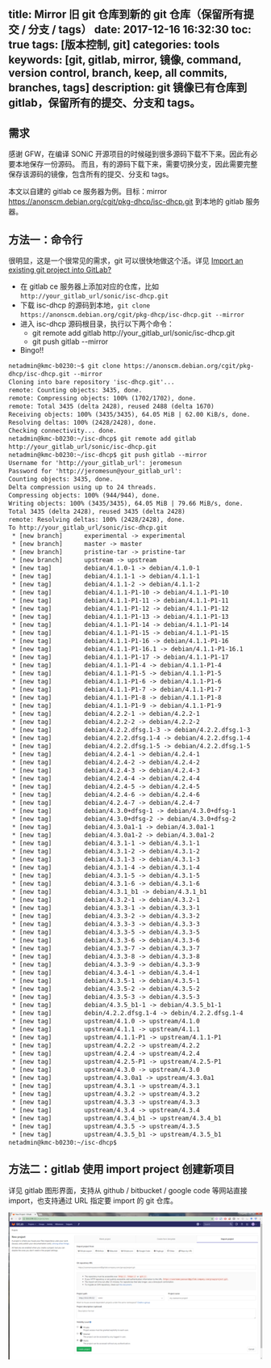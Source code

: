 title: Mirror 旧 git 仓库到新的 git 仓库（保留所有提交 / 分支 / tags）
date: 2017-12-16 16:32:30
toc: true
tags: [版本控制, git]
categories: tools
keywords: [git, gitlab, mirror, 镜像, command, version control, branch, keep, all commits, branches, tags]
description: git 镜像已有仓库到 gitlab，保留所有的提交、分支和 tags。
---

## 需求

感谢 GFW，在编译 SONiC 开源项目的时候碰到很多源码下载不下来。因此有必要本地保存一份源码。
而且，有的源码下载下来，需要切换分支，因此需要完整保存该源码的镜像，包含所有的提交、分支和 tags。

本文以自建的 gitlab ce 服务器为例。目标：mirror https://anonscm.debian.org/cgit/pkg-dhcp/isc-dhcp.git 到本地的 gitlab 服务器。

## 方法一：命令行

很明显，这是一个很常见的需求，git 可以很快地做这个活。详见 [Import an existing git project into GitLab?](https://stackoverflow.com/questions/20359936/import-an-existing-git-project-into-gitlab)

* 在 gitlab ce 服务器上添加对应的仓库，比如 `http://your_gitlab_url/sonic/isc-dhcp.git`
* 下载 isc-dhcp 的源码到本地，`git clone https://anonscm.debian.org/cgit/pkg-dhcp/isc-dhcp.git --mirror`
* 进入 isc-dhcp 源码根目录，执行以下两个命令：
  + git remote add gitlab http://your_gitlab_url/sonic/isc-dhcp.git
  + git push gitlab --mirror
* Bingo!!

```
netadmin@kmc-b0230:~$ git clone https://anonscm.debian.org/cgit/pkg-dhcp/isc-dhcp.git --mirror
Cloning into bare repository 'isc-dhcp.git'...
remote: Counting objects: 3435, done.
remote: Compressing objects: 100% (1702/1702), done.
remote: Total 3435 (delta 2428), reused 2488 (delta 1670)
Receiving objects: 100% (3435/3435), 64.05 MiB | 62.00 KiB/s, done.
Resolving deltas: 100% (2428/2428), done.
Checking connectivity... done.
netadmin@kmc-b0230:~/isc-dhcp$ git remote add gitlab http://your_gitlab_url/sonic/isc-dhcp.git
netadmin@kmc-b0230:~/isc-dhcp$ git push gitlab --mirror
Username for 'http://your_gitlab_url': jeromesun
Password for 'http://jeromesun@your_gitlab_url':
Counting objects: 3435, done.
Delta compression using up to 24 threads.
Compressing objects: 100% (944/944), done.
Writing objects: 100% (3435/3435), 64.05 MiB | 79.66 MiB/s, done.
Total 3435 (delta 2428), reused 3435 (delta 2428)
remote: Resolving deltas: 100% (2428/2428), done.
To http://your_gitlab_url/sonic/isc-dhcp.git
 * [new branch]      experimental -> experimental
 * [new branch]      master -> master
 * [new branch]      pristine-tar -> pristine-tar
 * [new branch]      upstream -> upstream
 * [new tag]         debian/4.1.0-1 -> debian/4.1.0-1
 * [new tag]         debian/4.1.1-1 -> debian/4.1.1-1
 * [new tag]         debian/4.1.1-2 -> debian/4.1.1-2
 * [new tag]         debian/4.1.1-P1-10 -> debian/4.1.1-P1-10
 * [new tag]         debian/4.1.1-P1-11 -> debian/4.1.1-P1-11
 * [new tag]         debian/4.1.1-P1-12 -> debian/4.1.1-P1-12
 * [new tag]         debian/4.1.1-P1-13 -> debian/4.1.1-P1-13
 * [new tag]         debian/4.1.1-P1-14 -> debian/4.1.1-P1-14
 * [new tag]         debian/4.1.1-P1-15 -> debian/4.1.1-P1-15
 * [new tag]         debian/4.1.1-P1-16 -> debian/4.1.1-P1-16
 * [new tag]         debian/4.1.1-P1-16.1 -> debian/4.1.1-P1-16.1
 * [new tag]         debian/4.1.1-P1-17 -> debian/4.1.1-P1-17
 * [new tag]         debian/4.1.1-P1-4 -> debian/4.1.1-P1-4
 * [new tag]         debian/4.1.1-P1-5 -> debian/4.1.1-P1-5
 * [new tag]         debian/4.1.1-P1-6 -> debian/4.1.1-P1-6
 * [new tag]         debian/4.1.1-P1-7 -> debian/4.1.1-P1-7
 * [new tag]         debian/4.1.1-P1-8 -> debian/4.1.1-P1-8
 * [new tag]         debian/4.1.1-P1-9 -> debian/4.1.1-P1-9
 * [new tag]         debian/4.2.2-1 -> debian/4.2.2-1
 * [new tag]         debian/4.2.2-2 -> debian/4.2.2-2
 * [new tag]         debian/4.2.2.dfsg.1-3 -> debian/4.2.2.dfsg.1-3
 * [new tag]         debian/4.2.2.dfsg.1-4 -> debian/4.2.2.dfsg.1-4
 * [new tag]         debian/4.2.2.dfsg.1-5 -> debian/4.2.2.dfsg.1-5
 * [new tag]         debian/4.2.4-1 -> debian/4.2.4-1
 * [new tag]         debian/4.2.4-2 -> debian/4.2.4-2
 * [new tag]         debian/4.2.4-3 -> debian/4.2.4-3
 * [new tag]         debian/4.2.4-4 -> debian/4.2.4-4
 * [new tag]         debian/4.2.4-5 -> debian/4.2.4-5
 * [new tag]         debian/4.2.4-6 -> debian/4.2.4-6
 * [new tag]         debian/4.2.4-7 -> debian/4.2.4-7
 * [new tag]         debian/4.3.0+dfsg-1 -> debian/4.3.0+dfsg-1
 * [new tag]         debian/4.3.0+dfsg-2 -> debian/4.3.0+dfsg-2
 * [new tag]         debian/4.3.0a1-1 -> debian/4.3.0a1-1
 * [new tag]         debian/4.3.0a1-2 -> debian/4.3.0a1-2
 * [new tag]         debian/4.3.1-1 -> debian/4.3.1-1
 * [new tag]         debian/4.3.1-2 -> debian/4.3.1-2
 * [new tag]         debian/4.3.1-3 -> debian/4.3.1-3
 * [new tag]         debian/4.3.1-4 -> debian/4.3.1-4
 * [new tag]         debian/4.3.1-5 -> debian/4.3.1-5
 * [new tag]         debian/4.3.1-6 -> debian/4.3.1-6
 * [new tag]         debian/4.3.1_b1 -> debian/4.3.1_b1
 * [new tag]         debian/4.3.2-1 -> debian/4.3.2-1
 * [new tag]         debian/4.3.3-1 -> debian/4.3.3-1
 * [new tag]         debian/4.3.3-2 -> debian/4.3.3-2
 * [new tag]         debian/4.3.3-3 -> debian/4.3.3-3
 * [new tag]         debian/4.3.3-5 -> debian/4.3.3-5
 * [new tag]         debian/4.3.3-6 -> debian/4.3.3-6
 * [new tag]         debian/4.3.3-7 -> debian/4.3.3-7
 * [new tag]         debian/4.3.3-8 -> debian/4.3.3-8
 * [new tag]         debian/4.3.3-9 -> debian/4.3.3-9
 * [new tag]         debian/4.3.4-1 -> debian/4.3.4-1
 * [new tag]         debian/4.3.5-1 -> debian/4.3.5-1
 * [new tag]         debian/4.3.5-2 -> debian/4.3.5-2
 * [new tag]         debian/4.3.5-3 -> debian/4.3.5-3
 * [new tag]         debian/4.3.5_b1-1 -> debian/4.3.5_b1-1
 * [new tag]         debin/4.2.2.dfsg.1-4 -> debin/4.2.2.dfsg.1-4
 * [new tag]         upstream/4.1.0 -> upstream/4.1.0
 * [new tag]         upstream/4.1.1 -> upstream/4.1.1
 * [new tag]         upstream/4.1.1-P1 -> upstream/4.1.1-P1
 * [new tag]         upstream/4.2.2 -> upstream/4.2.2
 * [new tag]         upstream/4.2.4 -> upstream/4.2.4
 * [new tag]         upstream/4.2.5-P1 -> upstream/4.2.5-P1
 * [new tag]         upstream/4.3.0 -> upstream/4.3.0
 * [new tag]         upstream/4.3.0a1 -> upstream/4.3.0a1
 * [new tag]         upstream/4.3.1 -> upstream/4.3.1
 * [new tag]         upstream/4.3.2 -> upstream/4.3.2
 * [new tag]         upstream/4.3.3 -> upstream/4.3.3
 * [new tag]         upstream/4.3.4 -> upstream/4.3.4
 * [new tag]         upstream/4.3.4_b1 -> upstream/4.3.4_b1
 * [new tag]         upstream/4.3.5 -> upstream/4.3.5
 * [new tag]         upstream/4.3.5_b1 -> upstream/4.3.5_b1
netadmin@kmc-b0230:~/isc-dhcp$
```

## 方法二：gitlab 使用 import project 创建新项目

详见 gitlab 图形界面，支持从 github / bitbucket / google code 等网站直接 import，也支持通过 URL 指定要 import 的 git 仓库。

![git-mirror](/images/tools/git/git-mirror.png)
